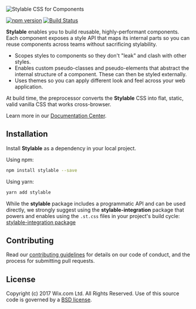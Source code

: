 ![Stylable CSS for Components](./branding/logo/PNG/96-logo-horizontal.png)

[![npm version](https://badge.fury.io/js/stylable.svg)](https://www.npmjs.com/package/stylable)
[![Build Status](https://travis-ci.org/wix/stylable.svg?branch=master)](https://travis-ci.org/wix/stylable)

**Stylable** enables you to build reusable, highly-performant components. Each component exposes a style API that maps its internal parts so you can reuse components across teams without sacrificing stylability.

* Scopes styles to components so they don't "leak" and clash with other styles.
* Enables custom pseudo-classes and pseudo-elements that abstract the internal structure of a component. These can then be styled externally.
* Uses themes so you can apply different look and feel across your web application.

At build time, the preprocessor converts the **Stylable** CSS into flat, static, valid vanilla CSS that works cross-browser.

Learn more in our [Documentation Center](https://wix.github.io/stylable/).

<!-- ## Code Example -->

## Installation

Install **Stylable** as a dependency in your local project.

Using npm:
```bash
npm install stylable --save
```
Using yarn:
```bash
yarn add stylable
```

While the **stylable** package includes a programmatic API and can be used directly, we strongly suggest using
the **stylable-integration** package that powers and enables using the `.st.css` files in your project's build cycle: [stylable-integration package](https://github.com/wixplosives/stylable-integration)


## Contributing

Read our [contributing guidelines](./CONTRIBUTING.md) for details on our code of conduct, and the process for submitting pull requests.

## License

Copyright (c) 2017 Wix.com Ltd. All Rights Reserved. Use of this source code is governed by a [BSD license](./LICENSE.md).
